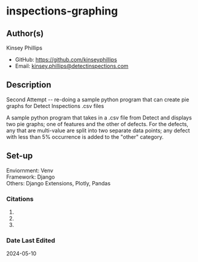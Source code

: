 # inspections-graphing

## Author(s)

Kinsey Phillips
* GitHub: https://github.com/kinseyphillips<br/>
* Email: kinsey.phillips@detectinspections.com

## Description

Second Attempt -- re-doing a sample python program that can create pie graphs for Detect Inspections .csv files

A sample python program that takes in a .csv file from Detect and displays two pie graphs; one of features and the other of defects. For the defects, any that are multi-value are split into two separate data points; any defect with less than 5% occurrence is added to the "other" category.

## Set-up

Enviornment: Venv<br/>
Framework: Django<br/>
Others: Django Extensions, Plotly, Pandas

### Citations

1) 
2) 
3) 

### Date Last Edited

2024-05-10